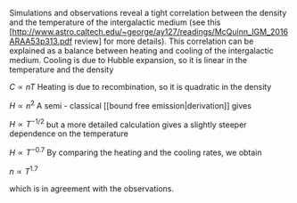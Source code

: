 Simulations and observations reveal a tight correlation between the density and the temperature of the intergalactic medium (see this [http://www.astro.caltech.edu/~george/ay127/readings/McQuinn_IGM_2016ARAA53p313.pdf review] for more details). This correlation can be explained as a balance between heating and cooling of the intergalactic medium. Cooling is due to Hubble expansion, so it is linear in the temperature and the density

$C \propto n T$
Heating is due to recombination, so it is quadratic in the density

$H \propto n^2$
A semi - classical [[bound free emission|derivation]] gives

$H \propto T^{-1/2}$
but a more detailed calculation gives a slightly steeper dependence on the temperature

$H \propto T^{-0.7}$
By comparing the heating and the cooling rates, we obtain

$n \propto T^{1.7}$

which is in agreement with the observations.